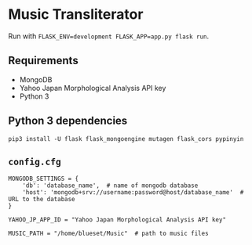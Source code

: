 # Music Transliterator

Run with `FLASK_ENV=development FLASK_APP=app.py flask run`.

## Requirements
- MongoDB
- Yahoo Japan Morphological Analysis API key
- Python 3

## Python 3 dependencies

```
pip3 install -U flask flask_mongoengine mutagen flask_cors pypinyin
```

## `config.cfg`

```
MONGODB_SETTINGS = {
    'db': 'database_name',  # name of mongodb database
    'host': 'mongodb+srv://username:password@host/database_name'  # URL to the database
}

YAHOO_JP_APP_ID = "Yahoo Japan Morphological Analysis API key"

MUSIC_PATH = "/home/blueset/Music"  # path to music files
```